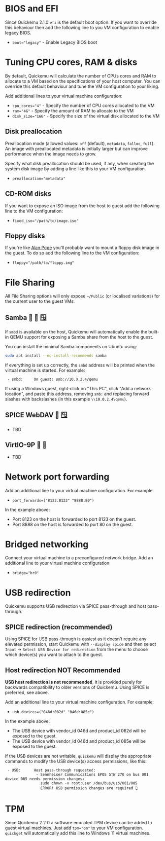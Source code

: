 
# BIOS and EFI

Since Quickemu 2.1.0 `efi` is the default boot option. If you want to override
this behaviour then add the following line to you VM configuration to enable
legacy BIOS.

  * `boot="legacy"` - Enable Legacy BIOS boot

# Tuning CPU cores, RAM & disks

By default, Quickemu will calculate the number of CPUs cores and RAM to allocate
to a VM based on the specifications of your host computer. You can override this
default behaviour and tune the VM configuration to your liking.

Add additional lines to your virtual machine configuration:

  * `cpu_cores="4"` - Specify the number of CPU cores allocated to the VM
  * `ram="4G"` - Specify the amount of RAM to allocate to the VM
  * `disk_size="16G"` - Specify the size of the virtual disk allocated to the VM

## Disk preallocation

Preallocation mode (allowed values: `off` (default), `metadata`, `falloc`, `full`).
An image with preallocated metadata is initially larger but can improve performance
when the image needs to grow.

Specify what disk preallocation should be used, if any, when creating the system
disk image by adding a line like this to your VM configuration.

  * `preallocation="metadata"`

## CD-ROM disks

If you want to expose an ISO image from the host to guest add the following line
to the VM configuration:

   * `fixed_iso="/path/to/image.iso"`

## Floppy disks

If you're like [Alan Pope](https://popey.com) you'll probably want to mount a
floppy disk image in the guest. To do so add the following line to the VM
configuration:

  * `floppy="/path/to/floppy.img"`

# File Sharing

All File Sharing options will only expose `~/Public` (or localised variations)
for the current user to the guest VMs.

## Samba 🐧 🍏 🪟

If `smbd` is available on the host, Quickemu will automatically enable the
built-in QEMU support for exposing a Samba share from the host to the guest.

You can install the minimal Samba components on Ubuntu using:

```bash
sudo apt install --no-install-recommends samba
```

If everything is set up correctly, the `smbd` address will be printed
when the virtual machine is started.
For example:

```
 - smbd:     On guest: smb://10.0.2.4/qemu
 ```

If using a Windows guest, right-click on "This PC",
click "Add a network location",
and paste this address, removing `smb:`
and replacing forward slashes with backslashes (in this example `\\10.0.2.4\qemu`).

## SPICE WebDAV 🐧 🪟

  * TBD

## VirtIO-9P 🐧 🍏

  * TBD

# Network port forwarding

Add an additional line to your virtual machine configuration. For example:

  * `port_forwards=("8123:8123" "8888:80")`

In the example above:

  * Port 8123 on the host is forwarded to port 8123 on the guest.
  * Port 8888 on the host is forwarded to port 80 on the guest.

# Bridged networking

Connect your virtual machine to a preconfigured network bridge.
Add an additional line to your virtual machine configuration

  * `bridge="br0"`

# USB redirection

Quickemu supports USB redirection via SPICE pass-through and host pass-through.

## SPICE redirection (recommended)

Using SPICE for USB pass-through is easiest as it doesn't require any elevated
permission, start Quickemu with `--display spice` and then select `Input` ->
`Select USB Device for redirection` from the menu to choose which device(s) you want
to attach to the guest.

## Host redirection **NOT Recommended**

**USB host redirection is not recommended**, it is provided purely for backwards
compatibility to older versions of Quickemu. Using SPICE is preferred, see above.

Add an additional line to your virtual machine configuration. For example:

  * `usb_devices=("046d:082d" "046d:085e")`

In the example above:

  * The USB device with vendor_id 046d and product_id 082d will be exposed to the guest.
  * The USB device with vendor_id 046d and product_id 085e will be exposed to the guest.

If the USB devices are not writable, `quickemu` will display the appropriate
commands to modify the USB device(s) access permissions, like this:

```
 - USB:      Host pass-through requested:
              - Sennheiser Communications EPOS GTW 270 on bus 001 device 005 needs permission changes:
                sudo chown -v root:user /dev/bus/usb/001/005
                ERROR! USB permission changes are required 👆
```

# TPM

Since Quickemu 2.2.0 a software emulated TPM device can be added to guest
virtual machines. Just add `tpm="on"` to your VM configuration. `quickget` will
automatically add this line to Windows 11 virtual machines.
